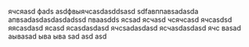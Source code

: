 ячсяasd
фads
asdфвыячсasdasddsasd
sdfавппавsadasda
апвsadasdasdasdadssd
пваasdds
ясsad
ясчasd
чсячсasd
ячсasdsd
яясasdasd
ясasd
ясasdasdasd
ячсsadasdasd
ясчasdasdasd
ячс
ваsad
аываsad
ыва
ыва
sad
asd
asd
